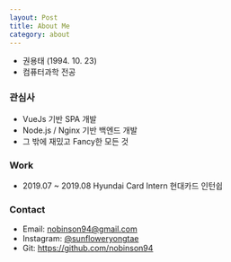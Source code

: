 ```yaml
---
layout: Post
title: About Me
category: about
---
```


- 권용태 (1994. 10. 23)
- 컴퓨터과학 전공

### 관심사
- VueJs 기반 SPA 개발
- Node.js / Nginx 기반 백엔드 개발
- 그 밖에 재밌고 Fancy한 모든 것

### Work
- 2019.07 ~ 2019.08 Hyundai Card Intern 현대카드 인턴쉽

### Contact
- Email: <nobinson94@gmail.com>
- Instagram: [@sunfloweryongtae](https://www.instagram.com/sunfloweryongtae/)
- Git: <https://github.com/nobinson94>
